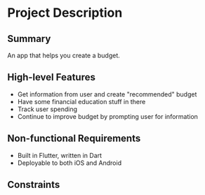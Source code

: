 Project Description
===================

Summary
-------

An app that helps you create a budget.

High-level Features
-------------------

-	Get information from user and create "recommended" budget
-	Have some financial education stuff in there
-	Track user spending
-	Continue to improve budget by prompting user for information

Non-functional Requirements
---------------------------

-	Built in Flutter, written in Dart
-	Deployable to both iOS and Android

Constraints
-----------
